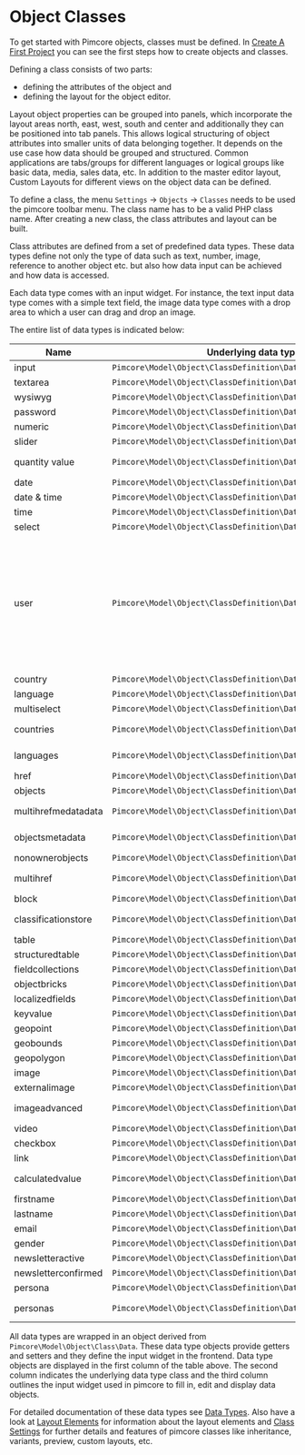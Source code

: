 # Object Classes

To get started with Pimcore objects, classes must be defined. 
In [Create A First Project](../../01_Getting_Started/06_Create_A_First_Project.md) you can see the first steps how to 
create objects and classes.

Defining a class consists of two parts: 
* defining the attributes of the object and 
* defining the layout for the object editor. 

Layout object properties can be grouped into panels, which incorporate the layout areas north, east, west, south and 
center and additionally they can be positioned into tab panels. This allows logical structuring of object attributes 
into smaller units of data belonging together. It depends on the use case how data should be grouped and structured.
Common applications are tabs/groups for different languages or logical groups like basic data, media, sales data, etc.
In addition to the master editor layout, Custom Layouts for different views on the object data can be defined. 

To define a class, the menu ```Settings``` -> ```Objects``` -> ```Classes``` needs to be used the pimcore toolbar menu. 
The class name has to be a valid PHP class name. After creating a new class, the class attributes and layout can be built.

Class attributes are defined from a set of predefined data types. 
These data types define not only the type of data such as text, number, image, reference to another object etc. but 
also how data input can be achieved and how data is accessed. 

Each data type comes with an input widget. For instance, the text input data type comes with a simple text field, the 
image data type comes with a drop area to which a user can drag and drop an image.
 
The entire list of data types is indicated below:

| Name                     | Underlying data type                                        | Input widget                                                                                                                                                                                                                                                                                                                                                                                                                                                                    |
|--------------------------|-------------------------------------------------------------|---------------------------------------------------------------------------------------------------------------------------------------------------------------------------------------------------------------------------------------------------------------------------------------------------------------------------------------------------------------------------------------------------------------------------------------------------------------------------------|
| input                    | ```Pimcore\Model\Object\ClassDefinition\Data\Input```                  | text input field                                                                                                                                                                                                                                                                                                                                                                                                                                                                |
| textarea                 | ```Pimcore\Model\Object\ClassDefinition\Data\Textarea```               | textarea                                                                                                                                                                                                                                                                                                                                                                                                                                                                        |
| wysiwyg                  | ```Pimcore\Model\Object\ClassDefinition\Data\Wysiwyg```                | text area with formatting options through a WYSIWYG editor                                                                                                                                                                                                                                                                                                                                                                                                                      |
| password                 | ```Pimcore\Model\Object\ClassDefinition\Data\Password```               | password field                                                                                                                                                                                                                                                                                                                                                                                                                                                                  |
| numeric                  | ```Pimcore\Model\Object\ClassDefinition\Data\Numeric```                | spinner field for number input                                                                                                                                                                                                                                                                                                                                                                                                                                                  |
| slider                   | ```Pimcore\Model\Object\ClassDefinition\Data\Slider```                 | number input with slider widget (min - max slider)                                                                                                                                                                                                                                                                                                                                                                                                                              |
| quantity value           | ```Pimcore\Model\Object\ClassDefinition\Data\QuantityValue```          | number input with an additional unit. available units can be configured centrally.  |
| date                     | ```Pimcore\Model\Object\ClassDefinition\Data\Date```                   | calendar date selector                                                                                                                                                                                                                                                                                                                                                                                                                                                          |
| date & time              | ```Pimcore\Model\Object\ClassDefinition\Data\Datetime```               | calendar date selector + combo box for time                                                                                                                                                                                                                                                                                                                                                                                                                                     |
| time                     | ```Pimcore\Model\Object\ClassDefinition\Data\Time```                   | combo box for time                                                                                                                                                                                                                                                                                                                                                                                                                                     |
| select                   | ```Pimcore\Model\Object\ClassDefinition\Data\Select```                 | combo box                                                                                                                                                                                                                                                                                                                                                                                                                                                                       |
| user                     | ```Pimcore\Model\Object\ClassDefinition\Data\User```                   | combo box to select from all existing pimcore users (available since build 716) </br></br>In the user settings the object dependencies of each user are shown in the second tab panel.</br>All objects which reference the selected user are listed in a grid view.</br></br>If one needs to find out which objects hold a reference to a specific user, the ```Pimcore\\Tool\\Admin::getObjectsReferencingUser($userId)``` method can be used to find all referencing objects. |
| country                  | ```Pimcore\Model\Object\ClassDefinition\Data\Country```                | combo box with predefined country list from Zend_Locale                                                                                                                                                                                                                                                                                                                                                                                                                         |
| language                 | ```Pimcore\Model\Object\ClassDefinition\Data\Language```               | combo box with predefined language list from Zend_Locale                                                                                                                                                                                                                                                                                                                                                                                                                        |
| multiselect              | ```Pimcore\Model\Object\ClassDefinition\Data\Multiselect```            | combo box with multiple select                                                                                                                                                                                                                                                                                                                                                                                                                                                  |
| countries                | ```Pimcore\Model\Object\ClassDefinition\Data\CountryMultiselect```     | combo box with multiple select and predefined country list from Zend_Locale                                                                                                                                                                                                                                                                                                                                                                                                                         |
| languages                | ```Pimcore\Model\Object\ClassDefinition\Data\LanguageMultiselect```    | combo box with multiple select and combo box with multiple select and predefined language list from Zend_Locale                                                                                                                                                                                                                                                                                                                                                                 |
| href                     | ```Pimcore\Model\Object\ClassDefinition\Data\Href```                   | reference to a pimcore document, object or asset                                                                                                                                                                                                                                                                                                                                                                                                                                |
| objects                  | ```Pimcore\Model\Object\ClassDefinition\Data\Objects```                | collection of pimcore object references                                                                                                                                                                                                                                                                                                                                                                                                                                         |
| multihrefmedatadata      | ```Pimcore\Model\Object\ClassDefinition\Data\MultihrefMetadata```      | collection of references to pimcore documents, objects, assets with additional metadata on the relation                                                                                                                                                                                                                                                                                                                                                                                                                 |
| objectsmetadata          | ```Pimcore\Model\Object\ClassDefinition\Data\ObjectsMetadata```        | collection of pimcore object references with additional metadata on the relation                                                                                                                                                                                                                                                                                                                                                                                                                                        |
| nonownerobjects          | ```Pimcore\Model\Object\ClassDefinition\Data\Nonownerobjects```        | object relations which are owned by a different object                                                                                                                                                                                                                                                                                                                                                                                                                          |
| multihref                | ```Pimcore\Model\Object\ClassDefinition\Data\Multihref```              | collection of references to pimcore documents, objects, assets                                                                                                                                                                                                                                                                                                                                                                                                                  |
| block                    | ```Pimcore\Model\Object\ClassDefinition\Data\Block```                  | repeatable block of attributes within an object                                                                                                                                                                                                                                                                                                                                                                                                                                                                        |
| classificationstore      | ```Pimcore\Model\Object\ClassDefinition\Data\ClassificationStore```    | advanced store for classification systems like ETIM, ecl@ss, etc. |
| table                    | ```Pimcore\Model\Object\ClassDefinition\Data\Table```                  | table input                                                                                                                                                                                                                                                                                                                                                                                                                                                                     |
| structuredtable          | ```Pimcore\Model\Object\ClassDefinition\Data\StructuredTable```        | table with predefined rows and columns  |
| fieldcollections         | ```Pimcore\Model\Object\ClassDefinition\Data\Fieldcollections```       | A collection of fields that can be added to the object                                                                                                                                                                                                                                                                                                                                                                                                                                                         |
| objectbricks             | ```Pimcore\Model\Object\ClassDefinition\Data\Objectbricks```           | Bricks of attributes, that can be added to objects | 
| localizedfields          | ```Pimcore\Model\Object\ClassDefinition\Data\LocalizedFields```        | Set of attributes that can be translated |
| keyvalue                 | ```Pimcore\Model\Object\ClassDefinition\Data\KeyValue```               | key/value pairs                                                                                                                                                                                                                                                                                                                                                                                                                                                                 |
| geopoint                 | ```Pimcore\Model\Object\ClassDefinition\Data\Geopoint```               | google maps widget to find longitude/latitude                                                                                                                                                                                                                                                                                                                                                                                                                                   |
| geobounds                | ```Pimcore\Model\Object\ClassDefinition\Data\Geobounds```              | google maps widget to define geographical bounds                                                                                                                                                                                                                                                                                                                                                                                                                                |
| geopolygon               | ```Pimcore\Model\Object\ClassDefinition\Data\Geopolygon```             | google maps widget to define a geographical area                                                                                                                                                                                                                                                                                                                                                                                                                                |
| image                    | ```Pimcore\Model\Object\ClassDefinition\Data\Image```                  | drop area & preview for a pimcore image asset                                                                                                                                                                                                                                                                                                                                                                                                                                         |
| externalimage            | ```Pimcore\Model\Object\ClassDefinition\Data\ExternalImage```          | relation to an image that is not stored in pimcore |
| imageadvanced            | ```Pimcore\Model\Object\ClassDefinition\Data\Hotspotimage```           | drop area & preview for a pimcore image asset with additional features for markers, hotspots, cropping |
| video                    | ```Pimcore\Model\Object\ClassDefinition\Data\Video```                  | drop area & preview for a pimcore video asset                                                                                                                                                                                                                                                                                                                                                                                                                                                                          |
| checkbox                 | ```Pimcore\Model\Object\ClassDefinition\Data\Checkbox```               | checkbox                                                                                                                                                                                                                                                                                                                                                                                                                                                                        |
| link                     | ```Pimcore\Model\Object\ClassDefinition\Data\Link```                   | link selector with link target                                                                                                                                                                                                                                                                                                                                                                                                                                                  |
| calculatedvalue          | ```Pimcore\Model\Object\ClassDefinition\Data\CalculatedValue```        | datatype for calculated values - calculation can be defined with a php class  |
| firstname                | ```Pimcore\Model\Object\ClassDefinition\Data\Firstname```              | typed input field for firstname |
| lastname                 | ```Pimcore\Model\Object\ClassDefinition\Data\Lastname```               | typed input field for lastname |
| email                    | ```Pimcore\Model\Object\ClassDefinition\Data\Email```                  | typed input field for email including validation |
| gender                   | ```Pimcore\Model\Object\ClassDefinition\Data\Gender```                 | typed and prefilled select for gender |
| newsletteractive         | ```Pimcore\Model\Object\ClassDefinition\Data\NewsletterActive```       | typed checkbox if newsletter is active |
| newsletterconfirmed      | ```Pimcore\Model\Object\ClassDefinition\Data\NewsletterConfirmed```    | typed checkbox if newsletter is confirmed |
| persona                  | ```Pimcore\Model\Object\ClassDefinition\Data\Persona```                | typed selectbox for personas defined within Pimcore |
| personas                 | ```Pimcore\Model\Object\ClassDefinition\Data\Personamultiselect```     | typed selectbox with multiselect for personas defined within Pimcore |


All data types are wrapped in an object derived from ```Pimcore\Model\Object\Class\Data```. 
These data type objects provide getters and setters and they define the input widget in the frontend. 
Data type objects are displayed in the first column of the table above. 
The second column indicates the underlying data type class and the third column outlines the input widget used in pimcore 
to fill in, edit and display data objects.


For detailed documentation of these data types see [Data Types]().
Also have a look at [Layout Elements]() for information about the layout elements and [Class Settings]() for 
further details and features of pimcore classes like inheritance, variants, preview, custom layouts, etc.   
